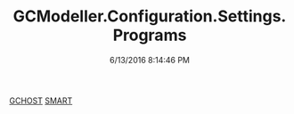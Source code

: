 ﻿---
title: GCModeller.Configuration.Settings.Programs
date: 6/13/2016 8:14:46 PM
---

[GCHOST](T-GCModeller.Configuration.Settings.Programs.GCHOST.html)
[SMART](T-GCModeller.Configuration.Settings.Programs.SMART.html)
